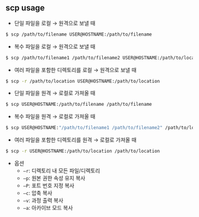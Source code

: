 ## scp usage

- 단일 파일을 로컬 → 원격으로 보낼 때

```bash
$ scp /path/to/filename USER@HOSTNAME:/path/to/filename
```

- 복수 파일을 로컬 → 원격으로 보낼 때

```bash
$ scp /path/to/filename1 /path/to/filename2 USER@HOSTNAME:/path/to/location
```

- 여러 파일을 포함한 디렉토리를 로컬 → 원격으로 보낼 때

```bash
$ scp -r /path/to/location USER@HOSTNAME:/path/to/location
```

- 단일 파일을 원격 → 로컬로 가져올 때

```bash
$ scp USER@HOSTNAME:/path/to/filename /path/to/filename
```

- 복수 파일을 원격 → 로컬로 가져올 때

```bash
$ scp USER@HOSTNAME:"/path/to/filename1 /path/to/filename2" /path/to/location
```

- 여러 파일을 포함한 디렉토리를 원격 → 로컬로 가져올 때

```bash
$ scp -r USER@HOSTNAME:/path/to/location /path/to/location
```

- 옵션
    - `—r`: 디렉토리 내 모든 파일/디렉토리
    - `—p`: 원본 권한 속성 유지 복사
    - `—P`: 포트 번호 지정 복사
    - `—c`: 압축 복사
    - `—v`: 과정 출력 복사
    - `—a`: 아카이브 모드 복사